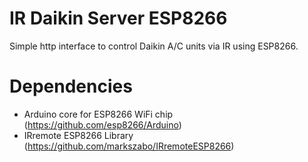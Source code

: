 # IR Daikin Server ESP8266
Simple http interface to control Daikin A/C units via IR using ESP8266.

# Dependencies
 - Arduino core for ESP8266 WiFi chip (https://github.com/esp8266/Arduino)
 - IRremote ESP8266 Library (https://github.com/markszabo/IRremoteESP8266)
